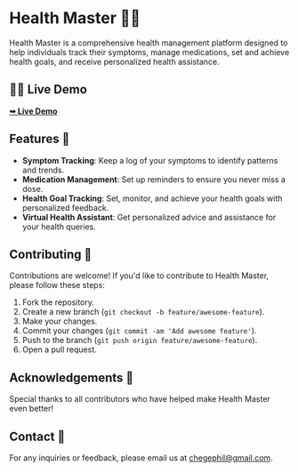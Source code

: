 # Health Master 🏥💪

Health Master is a comprehensive health management platform designed to help individuals track their symptoms, manage medications, set and achieve health goals, and receive personalized health assistance.


## 🚀🌐 Live Demo
 <a href="https://healthmaster-v1.onrender.com"><strong>➥ Live Demo</strong></a>

## Features 🌟

- **Symptom Tracking**: Keep a log of your symptoms to identify patterns and trends.
- **Medication Management**: Set up reminders to ensure you never miss a dose.
- **Health Goal Tracking**: Set, monitor, and achieve your health goals with personalized feedback.
- **Virtual Health Assistant**: Get personalized advice and assistance for your health queries.

## Contributing 🤝

Contributions are welcome! If you'd like to contribute to Health Master, please follow these steps:

1. Fork the repository.
2. Create a new branch (`git checkout -b feature/awesome-feature`).
3. Make your changes.
4. Commit your changes (`git commit -am 'Add awesome feature'`).
5. Push to the branch (`git push origin feature/awesome-feature`).
6. Open a pull request.


## Acknowledgements 🙏

Special thanks to all contributors who have helped make Health Master even better!

## Contact 📧

For any inquiries or feedback, please email us at chegephil@gmail.com.
